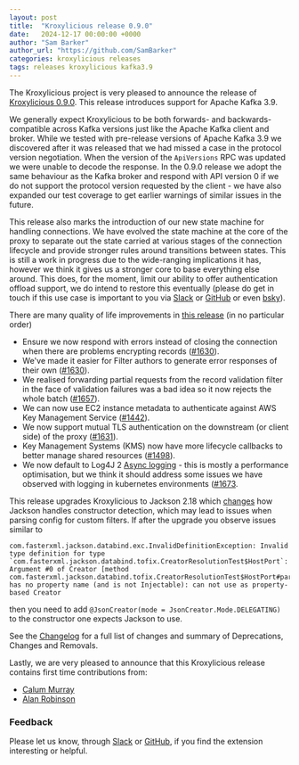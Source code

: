 ```yaml
---
layout: post
title:  "Kroxylicious release 0.9.0"
date:   2024-12-17 00:00:00 +0000
author: "Sam Barker"
author_url: "https://github.com/SamBarker"
categories: kroxylicious releases
tags: releases kroxylicious kafka3.9
---
```


The Kroxylicious project is very pleased to announce the release of [Kroxylicious 0.9.0](https://github.com/kroxylicious/kroxylicious/releases/tag/v0.9.0). This release introduces support for Apache Kafka 3.9. 

We generally expect Kroxylicious to be both forwards- and backwards-compatible across Kafka versions just like the Apache Kafka client and broker. While we tested with pre-release versions of Apache Kafka 3.9 we discovered after it was released that we had missed a case in the protocol version negotiation. When the version of the `ApiVersions` RPC was updated we were unable to decode the response. In the 0.9.0 release we adopt the same behaviour as the Kafka broker and respond with API version 0 if we do not support the protocol version requested by the client - we have also expanded our test coverage to get earlier warnings of similar issues in the future. 

This release also marks the introduction of our new state machine for handling connections. We have evolved the state machine at the core of the proxy to separate out the state carried at various stages of the connection lifecycle and provide stronger rules around transitions between states. This is still a work in progress due to the wide-ranging implications it has, however we think it gives us a stronger core to base everything else around. This does, for the moment, limit our ability to offer authentication offload support, we do intend to restore this eventually (please do get in touch if this use case is important to you via [Slack](https://kroxylicious.slack.com) or [GitHub](https://github.com/kroxylicious/kroxylicious/issues) or even [bsky](https://bsky.app/profile/kroxylicious.io)).

There are many quality of life improvements in [this release](https://github.com/kroxylicious/kroxylicious/releases/tag/v0.9.0) (in no particular order)

- Ensure we now respond with errors instead of closing the connection when there are problems encrypting records ([#1630](https://github.com/kroxylicious/kroxylicious/pull/1630)).
- We've made it easier for Filter authors to generate error responses of their own ([#1630](https://github.com/kroxylicious/kroxylicious/pull/1630)).
- We realised forwarding partial requests from the record validation filter in the face of validation failures was a bad idea so it now rejects the whole batch ([#1657](https://github.com/kroxylicious/kroxylicious/pull/1657)).
- We can now use EC2 instance metadata to authenticate against AWS Key Management Service ([#1442](https://github.com/kroxylicious/kroxylicious/pull/1442)). 
- We now support mutual TLS authentication on the downstream (or client side) of the proxy ([#1631](https://github.com/kroxylicious/kroxylicious/pull/1631)).
- Key Management Systems (KMS) now have more lifecycle callbacks to better manage shared resources ([#1498](https://github.com/kroxylicious/kroxylicious/pull/1498)). 
- We now default to Log4J 2 [Async logging](https://logging.apache.org/log4j/2.x/manual/async.html) - this is mostly a performance optimisation, but we think it should address some issues we have observed with logging in kubernetes environments ([#1673](https://github.com/kroxylicious/kroxylicious/pull/1673).

This release upgrades Kroxylicious to Jackson 2.18 which [changes](https://github.com/FasterXML/jackson-databind/issues/4785#issuecomment-2463105965) how Jackson handles constructor detection, which may lead to issues when parsing config for custom filters.
  If after the upgrade you observe issues similar to
  ```
  com.fasterxml.jackson.databind.exc.InvalidDefinitionException: Invalid type definition for type `com.fasterxml.jackson.databind.tofix.CreatorResolutionTest$HostPort`: Argument #0 of Creator [method com.fasterxml.jackson.databind.tofix.CreatorResolutionTest$HostPort#parse(java.lang.String)] has no property name (and is not Injectable): can not use as property-based Creator
  ```
  then you need to add `@JsonCreator(mode = JsonCreator.Mode.DELEGATING)` to the constructor one expects Jackson to use.

See the [Changelog](https://github.com/kroxylicious/kroxylicious/blob/main/CHANGELOG.md#090) for a full list of changes and summary of Deprecations, Changes and Removals.

Lastly, we are very pleased to announce that this Kroxylicious release contains first time contributions from:
- [Calum Murray](https://github.com/Cali0707)
- [Alan Robinson](https://github.com/alanrobinson-dwp)

### Feedback

Please let us know, through [Slack](https://kroxylicious.slack.com) or [GitHub](https://github.com/kroxylicious/kroxylicious/issues), if you find the extension interesting or helpful.
